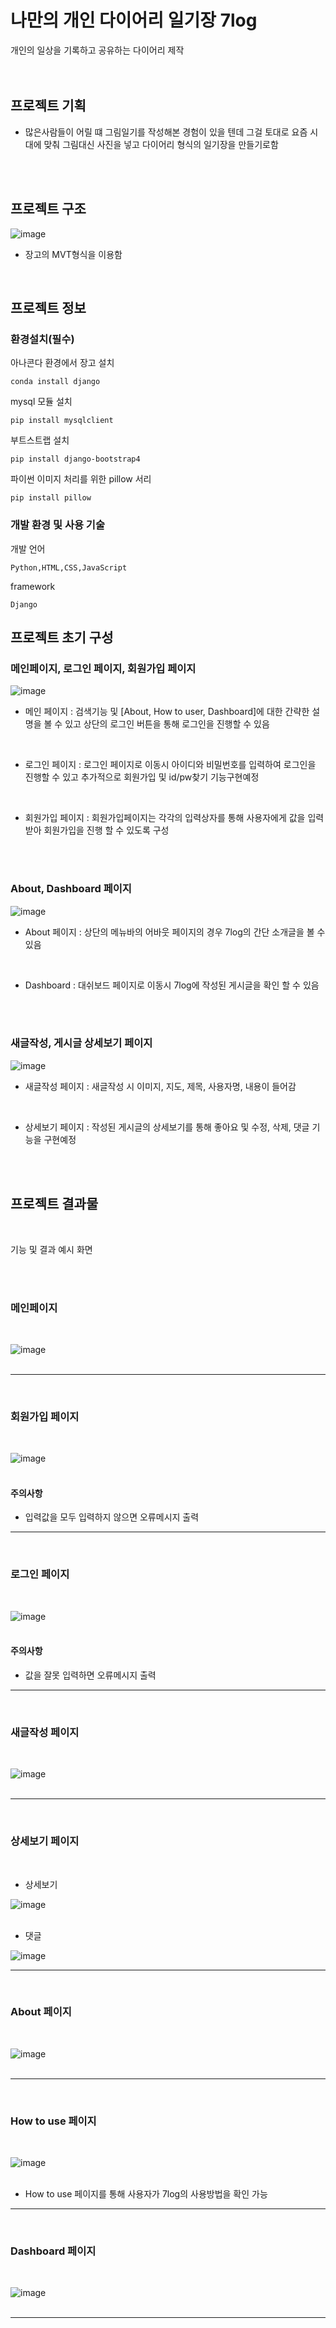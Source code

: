 # 나만의 개인 다이어리 일기장 7log
개인의 일상을 기록하고 공유하는 다이어리 제작
<br><br>
<br>
## 프로젝트 기획
- 많은사람들이 어릴 떄 그림일기를 작성해본 경험이 있을 텐데 그걸 토대로 요즘 시대에 맞춰 그림대신 사진을 넣고 다이어리 형식의 일기장을 만들기로함

<br><br>
## 프로젝트 구조
![image](https://user-images.githubusercontent.com/100177702/158132413-1f2bb7c0-4675-41f7-ba51-f115cf41ea6a.png)
- 장고의 MVT형식을 이용함
<br>

## 프로젝트 정보
### 환경설치(필수)
아나콘다 환경에서 장고 설치
```
conda install django
```
mysql 모듈 설치
```
pip install mysqlclient
```
부트스트랩 설치
```
pip install django-bootstrap4
```
파이썬 이미지 처리를 위한 pillow 서리
```
pip install pillow
```

### 개발 환경 및 사용 기술
개발 언어
```
Python,HTML,CSS,JavaScript
```
framework
```
Django
```
## 프로젝트 초기 구성

### 메인페이지, 로그인 페이지, 회원가입 페이지
![image](https://user-images.githubusercontent.com/100177702/158135638-913a06a2-2173-4d50-95a8-518204768a5a.png)

- 메인 페이지 : 검색기능 및 [About, How to user, Dashboard]에 대한 간략한 설명을 볼 수 있고 상단의 로그인 버튼을 통해 로그인을 진행할 수 있음
<br>

- 로그인 페이지 : 로그인 페이지로 이동시 아이디와 비밀번호를 입력하여 로그인을 진행할 수 있고 추가적으로 회원가입 및 id/pw찾기 기능구현예정
<br>

- 회원가입 페이지 : 회원가입페이지는 각각의 입력상자를 통해 사용자에게 값을 입력 받아 회원가입을 진행 할 수 있도록 구성

<br><br>

### About, Dashboard 페이지
![image](https://user-images.githubusercontent.com/100177702/158135408-5c1427d6-01d9-403f-b935-4739df963849.png)

- About 페이지 : 상단의 메뉴바의 어바웃 페이지의 경우 7log의 간단 소개글을 볼 수 있음
<br>

- Dashboard : 대쉬보드 페이지로 이동시 7log에 작성된 게시글을 확인 할 수 있음

<br><br>

### 새글작성, 게시글 상세보기 페이지
![image](https://user-images.githubusercontent.com/100177702/158135847-3886b0b4-547a-43dc-be5b-83fd157c9b4f.png)

- 새글작성 페이지 : 새글작성 시 이미지, 지도, 제목, 사용자명, 내용이 들어감
<br>

- 상세보기 페이지 : 작성된 게시글의 상세보기를 통해 좋아요 및 수정, 삭제, 댓글 기능을 구현예정

<br><br>


## 프로젝트 결과물
<br>

기능 및 결과 예시 화면


<br><br>

### 메인페이지
<br>

![image](https://user-images.githubusercontent.com/100177702/158139793-27b57f14-ccc5-4b9a-b40e-d1ad12001217.png)
<br>
<br>

---
<br>

### 회원가입 페이지
<br>

![image](https://user-images.githubusercontent.com/100177702/158140479-58169389-2bad-425b-8e98-64bed5dacade.png)
<br>
<br>

#### 주의사항
- 입력값을 모두 입력하지 않으면 오류메시지 출력

---
<br>

### 로그인 페이지
<br>

![image](https://user-images.githubusercontent.com/100177702/158140563-e478d0f3-d564-4606-a5d4-6e0b39a575fb.png)
<br>
<br>


#### 주의사항
- 값을 잘못 입력하면 오류메시지 출력
---
<br>

### 새글작성 페이지
<br>

![image](https://user-images.githubusercontent.com/100177702/158141383-90664192-7e74-4a78-af3f-362dfe89fc1f.png)
<br>
<br>

---
<br>


### 상세보기 페이지
<br>

- 상세보기

![image](https://user-images.githubusercontent.com/100177702/158142104-5f2aab14-5773-4ece-96e7-035c7145011f.png)
<br>
<br>

- 댓글

![image](https://user-images.githubusercontent.com/100177702/158142828-fda50c70-ac97-4f9a-844a-40fd950682a9.png)

---
<br>


### About 페이지
<br>

![image](https://user-images.githubusercontent.com/100177702/158143469-baddca4b-2096-4aa4-bdf4-9a93a8a4e9c7.png)
<br>
<br>

---
<br>


### How to use 페이지
<br>

![image](https://user-images.githubusercontent.com/100177702/158143521-a8c0fab6-32f3-4529-8aaf-50def343e690.png)
<br>
<br>

- How to use 페이지를 통해 사용자가 7log의 사용방법을 확인 가능

---
<br>


### Dashboard 페이지
<br>

![image](https://user-images.githubusercontent.com/100177702/158143664-b44fe2d9-b9db-4813-b661-2b434f094999.png)
<br>
<br>

---
<br>
